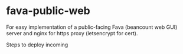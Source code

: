 # fava-public-web

For easy implementation of a public-facing Fava (beancount web GUI) server and nginx for https proxy (letsencrypt for cert).

Steps to deploy incoming

